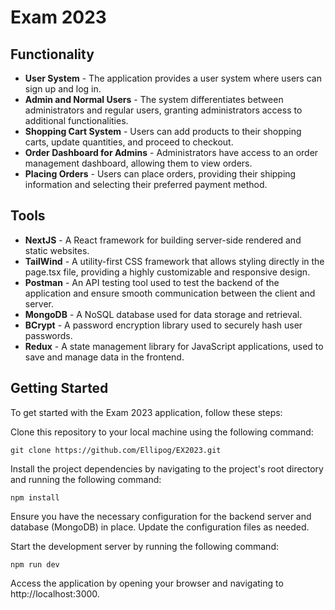 # Exam 2023

## Functionality

- **User System** - The application provides a user system where users can sign up and log in.
- **Admin and Normal Users** - The system differentiates between administrators and regular users, granting administrators access to additional functionalities.
- **Shopping Cart System** - Users can add products to their shopping carts, update quantities, and proceed to checkout.
- **Order Dashboard for Admins** - Administrators have access to an order management dashboard, allowing them to view orders.
- **Placing Orders** - Users can place orders, providing their shipping information and selecting their preferred payment method.

## Tools

- **NextJS** - A React framework for building server-side rendered and static websites.
- **TailWind** - A utility-first CSS framework that allows styling directly in the page.tsx file, providing a highly customizable and responsive design.
- **Postman** - An API testing tool used to test the backend of the application and ensure smooth communication between the client and server.
- **MongoDB** - A NoSQL database used for data storage and retrieval.
- **BCrypt** - A password encryption library used to securely hash user passwords.
- **Redux** - A state management library for JavaScript applications, used to save and manage data in the frontend.

## Getting Started

To get started with the Exam 2023 application, follow these steps:

Clone this repository to your local machine using the following command:

```
git clone https://github.com/Ellipog/EX2023.git
```
Install the project dependencies by navigating to the project's root directory and running the following command:

```
npm install
```
Ensure you have the necessary configuration for the backend server and database (MongoDB) in place. Update the configuration files as needed.

Start the development server by running the following command:

```
npm run dev
```
Access the application by opening your browser and navigating to http://localhost:3000.
